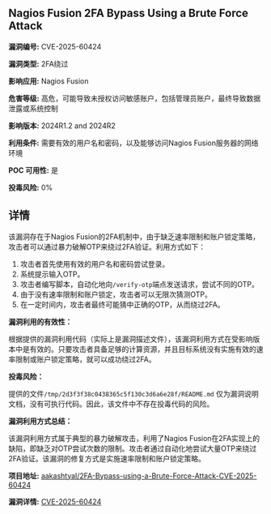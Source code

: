 ## Nagios Fusion 2FA Bypass Using a Brute Force Attack

**漏洞编号:** CVE-2025-60424

**漏洞类型:** 2FA绕过

**影响应用:** Nagios Fusion

**危害等级:** 高危，可能导致未授权访问敏感账户，包括管理员账户，最终导致数据泄露或系统控制

**影响版本:** 2024R1.2 and 2024R2

**利用条件:** 需要有效的用户名和密码，以及能够访问Nagios Fusion服务器的网络环境

**POC 可用性:** 是

**投毒风险:** 0%

## 详情

该漏洞存在于Nagios Fusion的2FA机制中，由于缺乏速率限制和账户锁定策略，攻击者可以通过暴力破解OTP来绕过2FA验证。利用方式如下：

1.  攻击者首先使用有效的用户名和密码尝试登录。
2.  系统提示输入OTP。
3.  攻击者编写脚本，自动化地向`/verify-otp`端点发送请求，尝试不同的OTP。
4.  由于没有速率限制和账户锁定，攻击者可以无限次猜测OTP。
5.  在一定时间内，攻击者最终可能猜中正确的OTP，从而绕过2FA。

**漏洞利用的有效性：**

根据提供的漏洞利用代码（实际上是漏洞描述文件），该漏洞利用方式在受影响版本中是有效的。只要攻击者具备足够的计算资源，并且目标系统没有实施有效的速率限制或账户锁定策略，就可以成功绕过2FA。

**投毒风险：**

提供的文件`/tmp/2d3f3f38c0438365c5f130c3d6a6e28f/README.md` 仅为漏洞说明文档，没有可执行代码。因此，该文件中不存在投毒代码的风险。

**漏洞利用方式总结：**

该漏洞利用方式属于典型的暴力破解攻击，利用了Nagios Fusion在2FA实现上的缺陷，即缺乏对OTP尝试次数的限制。攻击者通过自动化地尝试大量OTP来绕过2FA验证。该漏洞的修复方式是实施速率限制和账户锁定策略。

**项目地址:** [aakashtyal/2FA-Bypass-using-a-Brute-Force-Attack-CVE-2025-60424](https://github.com/aakashtyal/2FA-Bypass-using-a-Brute-Force-Attack-CVE-2025-60424)

**漏洞详情:** [CVE-2025-60424](https://nvd.nist.gov/vuln/detail/CVE-2025-60424)